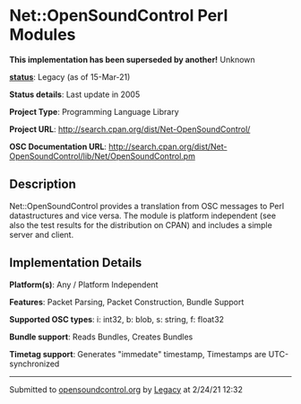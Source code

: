 # Net::OpenSoundControl Perl Modules

**This implementation has been superseded by another!**
Unknown

**[status](https://ccrma.stanford.edu/~matt/OSC/implementation-status.html)**: Legacy (as of 15-Mar-21)

**Status details**: 
Last update in 2005

**Project Type**: Programming Language Library

**Project URL**: <http://search.cpan.org/dist/Net-OpenSoundControl/>

**OSC Documentation URL**: <http://search.cpan.org/dist/Net-OpenSoundControl/lib/Net/OpenSoundControl.pm>

## Description

Net::OpenSoundControl provides a translation from OSC messages to Perl datastructures and vice versa. The module is platform independent (see also the test results for the distribution on CPAN) and includes a simple server and client.

## Implementation Details

**Platform(s)**: Any / Platform Independent

**Features**: Packet Parsing, Packet Construction, Bundle Support

**Supported OSC types**: i: int32, b: blob, s: string, f: float32

**Bundle support**: Reads Bundles, Creates Bundles

**Timetag support**: Generates "immedate" timestamp, Timestamps are UTC-synchronized

---
Submitted to [opensoundcontrol.org](https://opensoundcontrol.org) by [Legacy](https://web.archive.org) at 2/24/21 12:32
